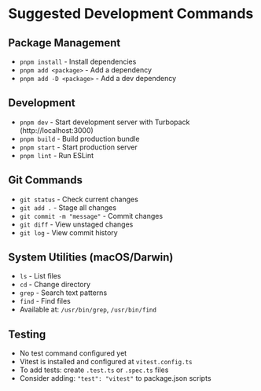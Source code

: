 # Suggested Development Commands

## Package Management
- `pnpm install` - Install dependencies
- `pnpm add <package>` - Add a dependency
- `pnpm add -D <package>` - Add a dev dependency

## Development
- `pnpm dev` - Start development server with Turbopack (http://localhost:3000)
- `pnpm build` - Build production bundle
- `pnpm start` - Start production server
- `pnpm lint` - Run ESLint

## Git Commands
- `git status` - Check current changes
- `git add .` - Stage all changes
- `git commit -m "message"` - Commit changes
- `git diff` - View unstaged changes
- `git log` - View commit history

## System Utilities (macOS/Darwin)
- `ls` - List files
- `cd` - Change directory
- `grep` - Search text patterns
- `find` - Find files
- Available at: `/usr/bin/grep`, `/usr/bin/find`

## Testing
- No test command configured yet
- Vitest is installed and configured at `vitest.config.ts`
- To add tests: create `.test.ts` or `.spec.ts` files
- Consider adding: `"test": "vitest"` to package.json scripts
